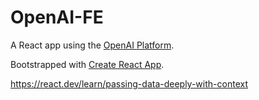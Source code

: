 # OpenAI-FE

A React app using the [OpenAI Platform](https://platform.openai.com/).

Bootstrapped with [Create React App](https://github.com/facebook/create-react-app).

https://react.dev/learn/passing-data-deeply-with-context

